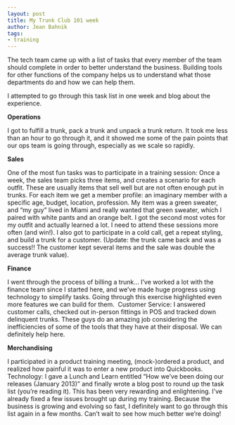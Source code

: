 ```yaml
---
layout: post
title: My Trunk Club 101 week
author: Jean Bahnik
tags: 
- training
---
```

The tech team came up with a list of tasks that every member of the team should complete in order to better understand the business. Building tools for other functions of the company helps us to understand what those departments do and how we can help them.

I attempted to go through this task list in one week and blog about the experience.

<!-- more -->

__Operations__

I got to fulfill a trunk, pack a trunk and unpack a trunk return. It took me less than an hour to go through it, and it showed me some of the pain points that our ops team is going through, especially as we scale so rapidly.

__Sales__

One of the most fun tasks was to participate in a training session: Once a week, the sales team picks three items, and creates a scenario for each outfit. These are usually items that sell well but are not often enough put in trunks. For each item we get a member profile: an imaginary member with a specific age, budget, location, profession. My item was a green sweater, and “my guy” lived in Miami and really wanted that green sweater, which I paired with white pants and an orange belt. I got the second most votes for my outfit and actually learned a lot. I need to attend these sessions more often (and win!).
I also got to participate in a cold call, get a repeat styling, and build a trunk for a customer. (Update: the trunk came back and was a success!! The customer kept several items and the sale was double the average trunk value).

__Finance__

I went through the process of billing a trunk… I’ve worked a lot with the finance team since I started here, and we’ve made huge progress using technology to simplify tasks. Going through this exercise highlighted even more features we can build for them. 
Customer Service:
I answered customer calls, checked out in-person fittings in POS and tracked down delinquent trunks. These guys do an amazing job considering the inefficiencies of some of the tools that they have at their disposal. We can definitely help here.

__Merchandising__

I participated in a product training meeting, (mock-)ordered a product, and realized how painful it was to enter a new product into Quickbooks.
Technology:
I gave a Lunch and Learn entitled “How we’ve been doing our releases (January 2013)” and finally wrote a blog post to round up the task list (you’re reading it).
This has been very rewarding and enlightening. I’ve already fixed a few issues brought up during my training. Because the business is growing and evolving so fast, I definitely want to go through this list again in a few months. Can’t wait to see how much better we’re doing!
